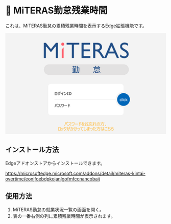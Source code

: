 # 🚀 MiTERAS勤怠残業時間

これは、MiTERAS勤怠の累積残業時間を表示するEdge拡張機能です。

![Screenshot](./screenshots/login.png)

## インストール方法

Edgeアドオンストアからインストールできます。

<https://microsoftedge.microsoft.com/addons/detail/miteras-kintai-overtime/eonjfoebdpkojanlgofmfccnancobaij>

## 使用方法

1. MiTERAS勤怠の就業状況一覧の画面を開く。
1. 表の一番右側の列に累積残業時間が表示されます。
